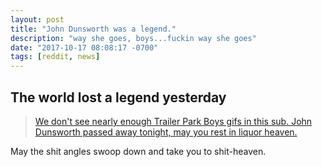 ```yaml
---
layout: post
title: "John Dunsworth was a legend."
description: "way she goes, boys...fuckin way she goes"
date: "2017-10-17 08:08:17 -0700"
tags: [reddit, news]
---
```


## The world lost a legend yesterday

<blockquote class="imgur-embed-pub" lang="en" data-id="utIvbGx"><a href="//imgur.com/utIvbGx">We don&#39;t see nearly enough Trailer Park Boys gifs in this sub. John Dunsworth passed away tonight, may you rest in liquor heaven.</a></blockquote><script async src="//s.imgur.com/min/embed.js" charset="utf-8"></script>

May the shit angles swoop down and take you to shit-heaven.
